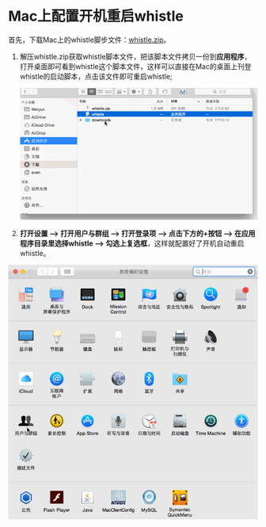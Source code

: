 # Mac上配置开机重启whistle
首先，下载Mac上的whistle脚步文件：[whistle.zip](https://github.com/avwo/whistle/raw/avenwu/assets/launcher/mac/whistle.zip)。

1. 解压whistle.zip获取whistle脚本文件，把该脚本文件拷贝一份到**应用程序**，打开桌面即可看到whistle这个脚本文件，这样可以直接在Mac的桌面上刊登whistle的启动脚本，点击该文件即可重启whistle;

	![把whistle脚本文件放到Mac桌面](whistle-desktop.gif)

2. **打开设置 --> 打开用户与群组 --> 打开登录项 --> 点击下方的+按钮 --> 在应用程序目录里选择whistle --> 勾选上复选框**，这样就配置好了开机自动重启whistle。

![在Mac上配置开机重启whistle](whistle.gif)

